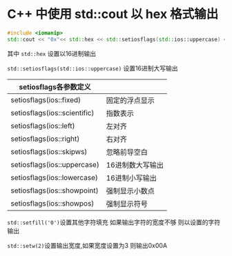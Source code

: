 # C++ 中使用 std::cout 以 hex 格式输出

```cpp
#include <iomanip>
std::cout << "0x"<< std::hex << std::setiosflags(std::ios::uppercase) << std::setfill('0') << std::setw(2) << data_buffer << std::endl;
```

其中 `std::hex` 设置以16进制输出

`std::setiosflags(std::ios::uppercase)` 设置16进制大写输出

| setiosflags各参数定义        |                  |
| ---------------------------- | ---------------- |
| setiosflags(ios::fixed)      | 固定的浮点显示   |
| setiosflags(ios::scientific) | 指数表示         |
| setiosflags(ios::left)       | 左对齐           |
| setiosflags(ios::right)      | 右对齐           |
| setiosflags(ios::skipws)     | 忽略前导空白     |
| setiosflags(ios::uppercase)  | 16进制数大写输出 |
| setiosflags(ios::lowercase)  | 16进制小写输出   |
| setiosflags(ios::showpoint)  | 强制显示小数点   |
| setiosflags(ios::showpos)    | 强制显示符号     |

`std::setfill('0')`设置其他字符填充 如果输出字符的宽度不够 则以设置的字符输出

`std::setw(2)`设置输出宽度,如果宽度设置为3 则输出0x00A

